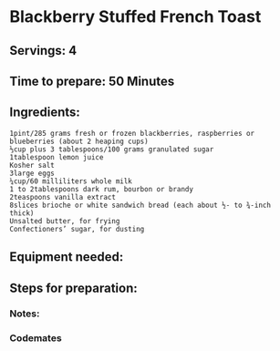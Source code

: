 # Blackberry Stuffed French Toast

## Servings: 4

## Time to prepare: 50 Minutes

## Ingredients:

    1pint/285 grams fresh or frozen blackberries, raspberries or blueberries (about 2 heaping cups)
    ⅓cup plus 3 tablespoons/100 grams granulated sugar
    1tablespoon lemon juice
    Kosher salt
    3large eggs
    ¼cup/60 milliliters whole milk
    1 to 2tablespoons dark rum, bourbon or brandy
    2teaspoons vanilla extract
    8slices brioche or white sandwich bread (each about ½- to ¾-inch thick)
    Unsalted butter, for frying
    Confectioners’ sugar, for dusting

## Equipment needed:


## Steps for preparation:



### Notes:



### Codemates #
